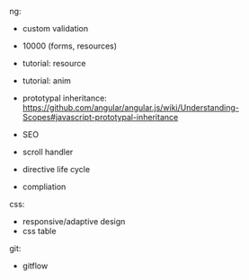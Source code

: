 ng:
- custom validation
- 10000 (forms, resources)
- tutorial: resource
- tutorial: anim

- prototypal inheritance: https://github.com/angular/angular.js/wiki/Understanding-Scopes#javascript-prototypal-inheritance
- SEO
- scroll handler
- directive life cycle
- compliation

css:
- responsive/adaptive design
- css table

git:
- gitflow

